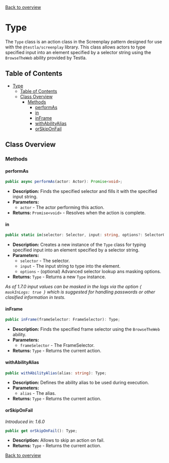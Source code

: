 [Back to overview](../../screenplay_elements.md)

# Type

The `Type` class is an action class in the Screenplay pattern designed for use with the `@testla/screenplay` library. This class allows actors to type specified input into an element specified by a selector string using the `BrowseTheWeb` ability provided by Testla.

## Table of Contents

- [Type](#type)
  - [Table of Contents](#table-of-contents)
  - [Class Overview](#class-overview)
    - [Methods](#methods)
      - [performAs](#performas)
      - [in](#in)
      - [inFrame](#inframe)
      - [withAbilityAlias](#withabilityalias)
      - [orSkipOnFail](#orskiponfail)

## Class Overview

### Methods

#### performAs

```typescript
public async performAs(actor: Actor): Promise<void>;
```

- **Description:** Finds the specified selector and fills it with the specified input string.
- **Parameters:**
  - `actor` - The actor performing this action.
- **Returns:** `Promise<void>` - Resolves when the action is complete.

#### in

```typescript
public static in(selector: Selector, input: string, options?: SelectorOptions & Maskable): Type;
```

- **Description:** Creates a new instance of the `Type` class for typing specified input into an element specified by a selector string.
- **Parameters:**
  - `selector` - The selector.
  - `input` - The input string to type into the element.
  - `options` - (optional) Advanced selector lookup ans masking options.
- **Returns:** `Type` - Returns a new `Type` instance.

*As of 1.7.0 input values can be masked in the logs via the option `{ maskInLogs: true }` which is suggested for handling passwords or other clasified information in tests.*

#### inFrame

```typescript
public inFrame(frameSelector: FrameSelector): Type;
```

- **Description:** Finds the specified frame selector using the `BrowseTheWeb` ability.
- **Parameters:**
  - `frameSelector` - The FrameSelector.
- **Returns:** `Type` - Returns the current action.

#### withAbilityAlias

```typescript
public withAbilityAlias(alias: string): Type;
```

- **Description:** Defines the ability alias to be used during execution.
- **Parameters:**
  - `alias` - The alias.
- **Returns:** `Type` - Returns the current action.

#### orSkipOnFail

*Introduced in: 1.6.0*

```typescript
public get orSkipOnFail(): Type;
```

- **Description:** Allows to skip an action on fail.
- **Returns:** `Type` - Returns the current action.

[Back to overview](../../screenplay_elements.md)